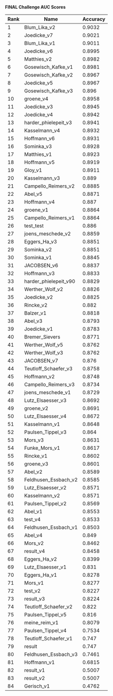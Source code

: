 **FINAL Challenge AUC Scores**


|Rank|Name|Accuracy|
|----|-----|---|
|1|Blum_Lika_v2|0.9032| 
|2|Joedicke_v7|0.9021| 
|3|Blum_Lika_v1|0.9011| 
|4|Joedicke_v6|0.8995| 
|5|Matthies_v2|0.8982| 
|6|Gosewisch_Kafke_v1|0.8981| 
|7|Gosewisch_Kafke_v2|0.8967| 
|8|Joedicke_v5|0.8967| 
|9|Gosewisch_Kafke_v3|0.896| 
|10|groene_v4|0.8958| 
|11|Joedicke_v3|0.8945| 
|12|Joedicke_v4|0.8942| 
|13|harder_phielepeit_v3|0.8941| 
|14|Kasselmann_v4|0.8932| 
|15|Hoffmann_v6|0.8931| 
|16|Sominka_v3|0.8928| 
|17|Matthies_v1|0.8923| 
|18|Hoffmann_v5|0.8919| 
|19|Gloy_v1|0.8911| 
|20|Kasselmann_v3|0.889| 
|21|Campello_Reimers_v2|0.8885| 
|22|Abel_v5|0.8871| 
|23|Hoffmann_v4|0.887| 
|24|groene_v1|0.8864| 
|25|Campello_Reimers_v1|0.8864| 
|26|test_test|0.886| 
|27|joens_meschede_v2|0.8859| 
|28|Eggers_Ha_v3|0.8851| 
|29|Sominka_v2|0.8851| 
|30|Sominka_v1|0.8845| 
|31|JACOBSEN_v6|0.8837| 
|32|Hoffmann_v3|0.8833| 
|33|harder_phielepeit_v90|0.8829| 
|34|Werther_Wolf_v2|0.8826| 
|35|Joedicke_v2|0.8825| 
|36|Rincke_v2|0.882| 
|37|Balzer_v1|0.8818| 
|38|Abel_v3|0.8793| 
|39|Joedicke_v1|0.8783| 
|40|Bremer_Sievers|0.8771| 
|41|Werther_Wolf_v5|0.8762| 
|42|Werther_Wolf_v3|0.8762| 
|43|JACOBSEN_v7|0.876| 
|44|Teutloff_Schaefer_v3|0.8758| 
|45|Hoffmann_v2|0.8748| 
|46|Campello_Reimers_v3|0.8734| 
|47|joens_meschede_v1|0.8729| 
|48|Lutz_Elsaesser_v3|0.8692| 
|49|groene_v2|0.8691| 
|50|Lutz_Elsaesser_v4|0.8672| 
|51|Kasselmann_v1|0.8648| 
|52|Paulsen_Tippel_v3|0.864| 
|53|Mors_v3|0.8631| 
|54|Funke_Mors_v1|0.8617| 
|55|Rincke_v1|0.8602| 
|56|groene_v3|0.8601| 
|57|Abel_v2|0.8589| 
|58|Feldhusen_Essbach_v2|0.8585| 
|59|Lutz_Elsaesser_v2|0.8571| 
|60|Kasselmann_v2|0.8571| 
|61|Paulsen_Tippel_v2|0.8569| 
|62|Abel_v1|0.8553| 
|63|test_v4|0.8533| 
|64|Feldhusen_Essbach_v1|0.8503| 
|65|Abel_v4|0.849| 
|66|Mors_v2|0.8462| 
|67|result_v4|0.8458| 
|68|Eggers_Ha_v2|0.8399| 
|69|Lutz_Elsaesser_v1|0.831| 
|70|Eggers_Ha_v1|0.8278| 
|71|Mors_v1|0.8277| 
|72|test_v2|0.8227| 
|73|result_v3|0.8224| 
|74|Teutloff_Schaefer_v2|0.822| 
|75|Paulsen_Tippel_v5|0.816| 
|76|meine_reim_v1|0.8079| 
|77|Paulsen_Tippel_v4|0.7534| 
|78|Teutloff_Schaefer_v1|0.747| 
|79|result|0.747| 
|80|Feldhusen_Essbach_v3|0.7461| 
|81|Hoffmann_v1|0.6815| 
|82|result_v1|0.5007| 
|83|result_v2|0.5007| 
|84|Gerisch_v1|0.4762| 
